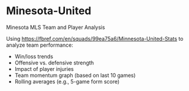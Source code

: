 # Minesota-United
Minesota MLS Team and Player Analysis

Using https://fbref.com/en/squads/99ea75a6/Minnesota-United-Stats to analyze team performance:

- Win/loss trends
- Offensive vs. defensive strength
- Impact of player injuries
- Team momentum graph (based on last 10 games)
- Rolling averages (e.g., 5-game form score)

